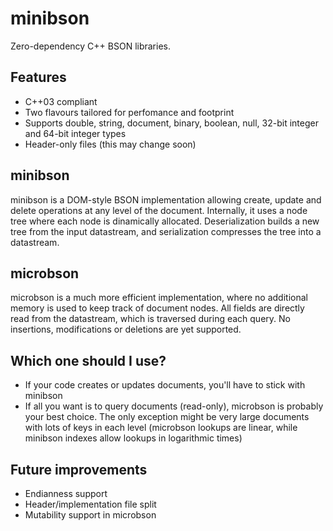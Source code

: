 # minibson

Zero-dependency C++ BSON libraries.

## Features

 * C++03 compliant
 * Two flavours tailored for perfomance and footprint
 * Supports double, string, document, binary, boolean, null, 32-bit integer and 64-bit integer types
 * Header-only files (this may change soon)

## minibson

minibson is a DOM-style BSON implementation allowing create, update and delete operations at any level of the document. Internally, it uses a node tree where each node is dinamically allocated. Deserialization builds a new tree from the input datastream, and serialization compresses the tree into a datastream.

## microbson

microbson is a much more efficient implementation, where no additional memory is used to keep track of document nodes. All fields are directly read from the datastream, which is traversed during each query. No insertions, modifications or deletions are yet supported.

## Which one should I use?

 * If your code creates or updates documents, you'll have to stick with minibson
 * If all you want is to query documents (read-only), microbson is probably your best choice. The only exception might be very large documents with lots of keys in each level (microbson lookups are linear, while minibson indexes allow lookups in logarithmic times)

## Future improvements

 * Endianness support
 * Header/implementation file split
 * Mutability support in microbson

